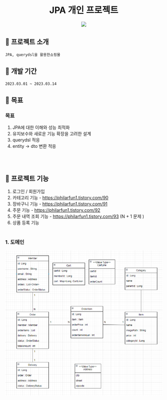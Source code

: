 
<h1 align="center">JPA 개인 프로젝트</h1>

<p align="center">
  <img src="./Readme_assets/메인페이지.jpg">
<p>


## :convenience_store: 프로젝트 소개
```
JPA, querydsl을 활용한쇼핑몰
```


## 📅 개발 기간
```
2023.03.01 ~ 2023.03.14
```

## 🔨 목표

### 목표
1. JPA에 대한 이해와 성능 최적화
2. 유지보수와 새로운 기능 확장을 고려한 설계
3. querydsl 적응
4. entity -> dto 변환 적응

<br><br>

## 🔨 프로젝트 기능
  
  1. 로그인 / 회원가입
2. 카테고리 기능 - https://philarfun1.tistory.com/90
3. 장바구니 기능 - https://philarfun1.tistory.com/91
4. 주문 기능 - https://philarfun1.tistory.com/92
5. 주문 내역 조회 기능 - https://philarfun1.tistory.com/93 (N + 1 문제 )
6. 상품 등록 기능
<br><br>


### 1. 도메인
<p align="center">
  <img src="./readme_assets/domain.PNG">
<p>
<br>





<!--Readme 참고 사이트-->
<!--https://github.com/n0hack/readme-template/blob/main/README.md-->
<!--https://github.com/n0hack/readme-template-->
